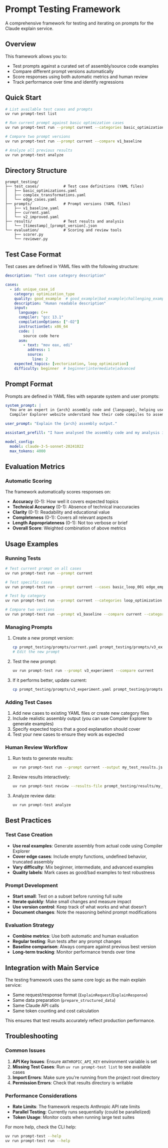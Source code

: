 # Prompt Testing Framework

A comprehensive framework for testing and iterating on prompts for the Claude explain service.

## Overview

This framework allows you to:
- Test prompts against a curated set of assembly/source code examples
- Compare different prompt versions automatically
- Score responses using both automatic metrics and human review
- Track performance over time and identify regressions

## Quick Start

```bash
# List available test cases and prompts
uv run prompt-test list

# Run current prompt against basic optimization cases
uv run prompt-test run --prompt current --categories basic_optimizations

# Compare two prompt versions
uv run prompt-test run --prompt current --compare v1_baseline

# Analyze all previous results
uv run prompt-test analyze
```

## Directory Structure

```
prompt_testing/
├── test_cases/           # Test case definitions (YAML files)
│   ├── basic_optimizations.yaml
│   ├── complex_transformations.yaml
│   └── edge_cases.yaml
├── prompts/              # Prompt versions (YAML files)
│   ├── v1_baseline.yaml
│   ├── current.yaml
│   └── v2_improved.yaml
├── results/              # Test results and analysis
│   └── [timestamp]_[prompt_version].json
└── evaluation/           # Scoring and review tools
    ├── scorer.py
    └── reviewer.py
```

## Test Case Format

Test cases are defined in YAML files with the following structure:

```yaml
description: "Test case category description"

cases:
  - id: unique_case_id
    category: optimization_type
    quality: good_example  # good_example|bad_example|challenging_example
    description: "Human readable description"
    input:
      language: C++
      compiler: "gcc 13.1"
      compilationOptions: ["-O2"]
      instructionSet: x86_64
      code: |
        source code here
      asm:
        - text: "mov eax, edi"
          address: 1
          source:
            line: 2
    expected_topics: [vectorization, loop_optimization]
    difficulty: beginner  # beginner|intermediate|advanced
```

## Prompt Format

Prompts are defined in YAML files with separate system and user prompts:

```yaml
system_prompt: |
  You are an expert in {arch} assembly code and {language}, helping users of the
  Compiler Explorer website understand how their code compiles to assembly.

user_prompt: "Explain the {arch} assembly output."

assistant_prefill: "I have analysed the assembly code and my analysis is:"

model_config:
  model: claude-3-5-sonnet-20241022
  max_tokens: 4000
```

## Evaluation Metrics

### Automatic Scoring

The framework automatically scores responses on:

- **Accuracy** (0-1): How well it covers expected topics
- **Technical Accuracy** (0-1): Absence of technical inaccuracies
- **Clarity** (0-1): Readability and educational value
- **Completeness** (0-1): Covers all relevant aspects
- **Length Appropriateness** (0-1): Not too verbose or brief
- **Overall Score**: Weighted combination of above metrics

## Usage Examples

### Running Tests

```bash
# Test current prompt on all cases
uv run prompt-test run --prompt current

# Test specific cases
uv run prompt-test run --prompt current --cases basic_loop_001 edge_empty_001

# Test by category
uv run prompt-test run --prompt current --categories loop_optimization vectorization

# Compare two versions
uv run prompt-test run --prompt v1_baseline --compare current --categories basic_optimizations
```

### Managing Prompts

1. Create a new prompt version:
   ```bash
   cp prompt_testing/prompts/current.yaml prompt_testing/prompts/v3_experiment.yaml
   # Edit the new prompt
   ```

2. Test the new prompt:
   ```bash
   uv run prompt-test run --prompt v3_experiment --compare current
   ```

3. If it performs better, update current:
   ```bash
   cp prompt_testing/prompts/v3_experiment.yaml prompt_testing/prompts/current.yaml
   ```

### Adding Test Cases

1. Add new cases to existing YAML files or create new category files
2. Include realistic assembly output (you can use Compiler Explorer to generate examples)
3. Specify expected topics that a good explanation should cover
4. Test your new cases to ensure they work as expected

### Human Review Workflow

1. Run tests to generate results:
   ```bash
   uv run prompt-test run --prompt current --output my_test_results.json
   ```

2. Review results interactively:
   ```bash
   uv run prompt-test review --results-file prompt_testing/results/my_test_results.json
   ```

3. Analyze review data:
   ```bash
   uv run prompt-test analyze
   ```

## Best Practices

### Test Case Creation

- **Use real examples**: Generate assembly from actual code using Compiler Explorer
- **Cover edge cases**: Include empty functions, undefined behavior, truncated assembly
- **Vary difficulty**: Mix beginner, intermediate, and advanced examples
- **Quality labels**: Mark cases as good/bad examples to test robustness

### Prompt Development

- **Start small**: Test on a subset before running full suite
- **Iterate quickly**: Make small changes and measure impact
- **Use version control**: Keep track of what works and what doesn't
- **Document changes**: Note the reasoning behind prompt modifications

### Evaluation Strategy

- **Combine metrics**: Use both automatic and human evaluation
- **Regular testing**: Run tests after any prompt changes
- **Baseline comparison**: Always compare against previous best version
- **Long-term tracking**: Monitor performance trends over time

## Integration with Main Service

The testing framework uses the same core logic as the main explain service:
- Same request/response format (`ExplainRequest`/`ExplainResponse`)
- Same data preparation (`prepare_structured_data`)
- Same Claude API calls
- Same token counting and cost calculation

This ensures that test results accurately reflect production performance.

## Troubleshooting

### Common Issues

1. **API Key Issues**: Ensure `ANTHROPIC_API_KEY` environment variable is set
2. **Missing Test Cases**: Run `uv run prompt-test list` to see available cases
3. **Import Errors**: Make sure you're running from the project root directory
4. **Permission Errors**: Check that results directory is writable

### Performance Considerations

- **Rate Limits**: The framework respects Anthropic API rate limits
- **Parallel Testing**: Currently runs sequentially (could be parallelized)
- **Token Usage**: Monitor costs when running large test suites

For more help, check the CLI help:
```bash
uv run prompt-test --help
uv run prompt-test run --help
```
